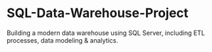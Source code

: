 # SQL-Data-Warehouse-Project
Building a modern data warehouse using SQL Server, including ETL processes, data modeling &amp; analytics.
